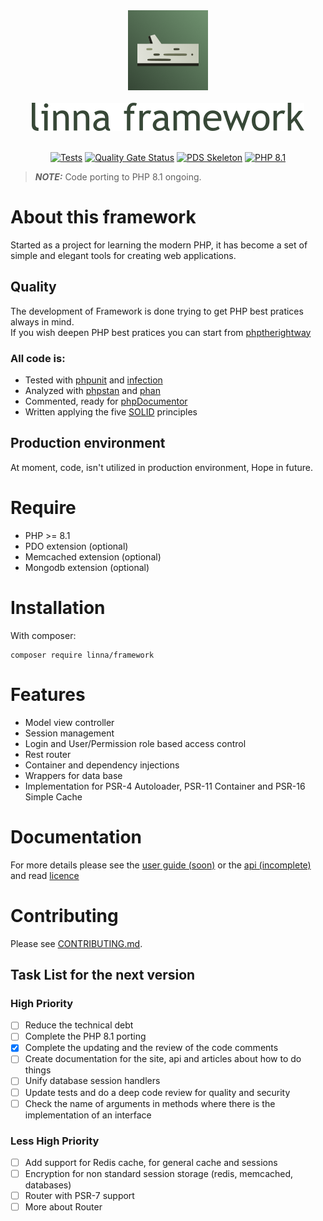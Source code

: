 <div align="center">
    <a href="#"><img src="logo-linna-128.png" alt="Linna Logo"></a>
</div>

<br/>

<div align="center">
    <a href="#"><img src="logo-framework.png" alt="Linna framework Logo"></a>
</div>

<br/>

<div align="center">

[![Tests](https://github.com/linna/framework/actions/workflows/tests.yml/badge.svg)](https://github.com/linna/framework/actions/workflows/tests.yml)
[![Quality Gate Status](https://sonarcloud.io/api/project_badges/measure?project=linna_framework&metric=alert_status)](https://sonarcloud.io/dashboard?id=linna_framework)
[![PDS Skeleton](https://img.shields.io/badge/pds-skeleton-blue.svg?style=flat)](https://github.com/php-pds/skeleton)
[![PHP 8.1](https://img.shields.io/badge/PHP-8.1-8892BF.svg)](http://php.net)

</div>

> **_NOTE:_**  Code porting to PHP 8.1 ongoing.

# About this framework
Started as a project for learning the modern PHP, it has become a set of simple and elegant tools for creating web applications.

## Quality

The development of Framework is done trying to get PHP best pratices always in mind.<br/>If you wish deepen PHP best pratices you can start from [phptherightway](http://www.phptherightway.com/)

### All code is:

- Tested with [phpunit](https://github.com/sebastianbergmann/phpunit) and [infection](https://github.com/infection/infection)
- Analyzed with [phpstan](https://github.com/phpstan/phpstan) and [phan](https://github.com/phan/phan/)
- Commented, ready for [phpDocumentor](https://www.phpdoc.org/)
- Written applying the five [SOLID](<https://en.wikipedia.org/wiki/SOLID_(object-oriented_design)>) principles

## Production environment

At moment, code, isn't utilized in production environment, Hope in future.

# Require

- PHP >= 8.1
- PDO extension (optional)
- Memcached extension (optional)
- Mongodb extension (optional)

# Installation

With composer:

```
composer require linna/framework
```

# Features

- Model view controller
- Session management
- Login and User/Permission role based access control
- Rest router
- Container and dependency injections
- Wrappers for data base
- Implementation for PSR-4 Autoloader, PSR-11 Container and PSR-16 Simple Cache

# Documentation

For more details please see the [user guide (soon)](https://linna.tools/docs/current/) or the [api (incomplete)](https://linna.tools/docs/current/) and read [licence](https://github.com/linna/framework/blob/master/LICENSE.md)

# Contributing

Please see [CONTRIBUTING.md](https://github.com/linna/framework/blob/master/CONTRIBUTING.md).

## Task List for the next version

### High Priority
- [ ] Reduce the technical debt 
- [ ] Complete the PHP 8.1 porting
- [X] Complete the updating and the review of the code comments
- [ ] Create documentation for the site, api and articles about how to do things
- [ ] Unify database session handlers
- [ ] Update tests and do a deep code review for quality and security
- [ ] Check the name of arguments in methods where there is the implementation of an interface

### Less High Priority
- [ ] Add support for Redis cache, for general cache and sessions
- [ ] Encryption for non standard session storage (redis, memcached, databases)
- [ ] Router with PSR-7 support
- [ ] More about Router
